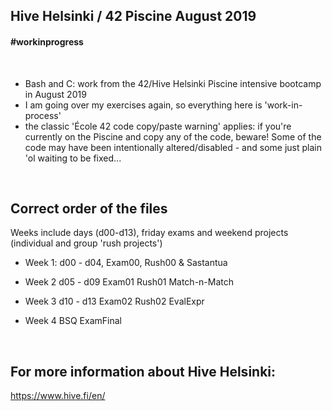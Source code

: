 ## Hive Helsinki / 42 Piscine August 2019


#### #workinprogress

<br>

- Bash and C: work from the 42/Hive Helsinki Piscine intensive bootcamp in August 2019 
- I am going over my exercises again, so everything here is 'work-in-process'
- the classic 'École 42 code copy/paste warning' applies: if you're currently on the Piscine and copy any of the code, beware! Some of the code may have been intentionally altered/disabled - and some just plain 'ol waiting to be fixed...   


<br>

## Correct order of the files 
Weeks include days (d00-d13), friday exams and weekend projects (individual and group 'rush projects')

- Week 1: d00 - d04, Exam00, Rush00 & Sastantua

- Week 2
d05 - d09
Exam01
Rush01
Match-n-Match

- Week 3
d10 - d13
Exam02
Rush02
EvalExpr

- Week 4
BSQ
ExamFinal


<br>

## For more information about Hive Helsinki: 
https://www.hive.fi/en/
